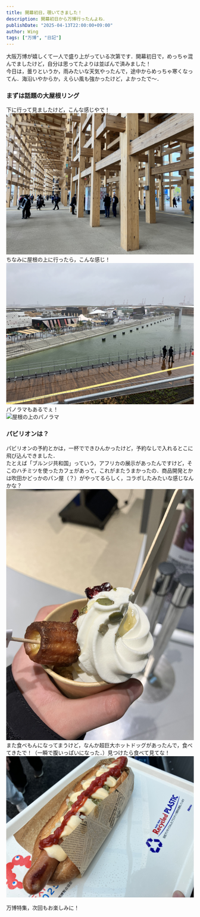 ```yaml
---
title: 開幕初日，覗いてきました！
description: 開幕初日から万博行ったんよね．
publishDate: "2025-04-13T22:00:00+09:00"
author: Wing
tags: ["万博", "日記"]
---
```


大阪万博が嬉しくて一人で盛り上がっている次第です．開幕初日で，めっちゃ混んでましたけど，自分は思ってたよりは並ばんで済みました！  
今日は，曇りというか，雨みたいな天気やったんで，途中からめっちゃ寒くなってん．海沿いやからか，えらい風も強かったけど，よかったで〜．

<!--more-->

### まずは話題の大屋根リング

下に行って見ましたけど，こんな感じやで！  
![大屋根リングを下から](IMG_2437.jpeg)  
ちなみに屋根の上に行ったら，こんな感じ！  
![屋根の上は...？](IMG_2454.jpeg)  
パノラマもあるでぇ！  
![屋根の上のパノラマ](IMG_2459.jpeg)  

### パビリオンは？

パビリオンの予約とかは，一杯でできひんかったけど，予約なしで入れるとこに飛び込んできました．  
たとえば「ブルンジ共和国」っていう，アフリカの展示があったんですけど，そこのハチミツを使ったカフェがあって，これがまたうまかったの．商品開発とかは吹田かどっかのパン屋（？）がやってるらしく，コラボしたみたいな感じなんかな？　　
![うまかったで！](IMG_2439.jpeg)  
また食べもんになってまうけど，なんか超巨大ホットドッグがあったんで，食べてきたで！（一瞬で腹いっぱいになった．）見つけたら食べて見てな！  
![このホットドッグでかすぎ](IMG_2441.jpeg)  

万博特集，次回もお楽しみに！